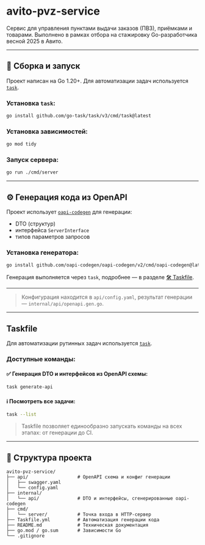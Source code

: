 # avito-pvz-service

Сервис для управления пунктами выдачи заказов (ПВЗ), приёмками и товарами. Выполнено в рамках отбора на стажировку Go-разработчика весной 2025 в Авито.

---

## 🔧 Сборка и запуск

Проект написан на Go 1.20+. Для автоматизации задач используется [`task`](https://taskfile.dev).

### Установка `task`:

```bash
go install github.com/go-task/task/v3/cmd/task@latest
```

### Установка зависимостей:

```bash
go mod tidy
```

### Запуск сервера:

```bash
go run ./cmd/server
```

---

## ⚙️ Генерация кода из OpenAPI

Проект использует [`oapi-codegen`](https://github.com/oapi-codegen/oapi-codegen) для генерации:

- DTO (структур)
- интерфейса `ServerInterface`
- типов параметров запросов

### Установка генератора:

```bash
go install github.com/oapi-codegen/oapi-codegen/v2/cmd/oapi-codegen@latest
```

Генерация выполняется через `task`, подробнее — в разделе [🛠 Taskfile](#taskfile).

---

> Конфигурация находится в `api/config.yaml`, результат генерации — `internal/api/openapi.gen.go`.

---

## Taskfile

Для автоматизации рутинных задач используется [`task`](https://taskfile.dev).

### Доступные команды:

#### ✅ Генерация DTO и интерфейсов из OpenAPI схемы:

```bash
task generate-api
```
#### ℹ️ Посмотреть все задачи:

```bash
task --list
```

> Taskfile позволяет единообразно запускать команды на всех этапах: от генерации до CI.

---


## 📁 Структура проекта

```
avito-pvz-service/
├── api/                  # OpenAPI схема и конфиг генерации
│   ├── swagger.yaml
│   └── config.yaml
├── internal/
│   └── api/              # DTO и интерфейсы, сгенерированные oapi-codegen
├── cmd/
│   └── server/           # Точка входа в HTTP-сервер
├── Taskfile.yml          # Автоматизация генерации кода
├── README.md             # Техническая документация
├── go.mod / go.sum       # Зависимости Go
└── .gitignore
```
